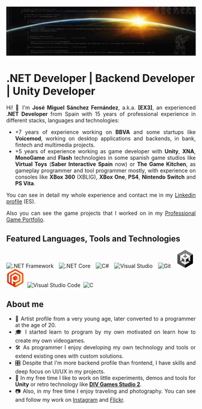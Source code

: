 ![Visual Studio EX3 header](/Local/Images/header.jpg)

# .NET Developer | Backend Developer | Unity Developer

<div align='justify'>
Hi! 👋 I'm <b>José Miguel Sánchez Fernández</b>, a.k.a. <b>[EX3]</b>, an experienced <b>.NET Developer</b> from Spain with 15 years of professional experience in different stacks, languages and technologies: 

<ul>
<li>+7 years of experience working on <b>BBVA</b> and some startups like <b>Voicemod</b>, working on desktop applications and backends, in bank, fintech and multimedia projects.</li>

<li>+5 years of experience working as game developer with <b>Unity</b>, <b>XNA</b>, <b>MonoGame</b> and <b>Flash</b> technologies in some spanish game studios like <b>Virtual Toys</b> (<b>Saber Interactive Spain</b> now) or <b>The Game Kitchen</b>, as gameplay programmer and tool programmer mostly, with experience on consoles like <b>XBox 360</b> (XBLIG), <b>XBox One</b>, <b>PS4</b>, <b>Nintendo Switch</b> and <b>PS Vita</b>.</li>
</ul>

You can see in detail my whole experience and contact me in my [Linkedin profile](https://www.linkedin.com/in/ex3tlsa/) (ES).

Also you can see the game projects that I worked on in my [Professional Game Portfolio](https://portfolio.visualstudioex3.com/).

## Featured Languages, Tools and Technologies
<div>
  <img width="48" src="https://cdn.jsdelivr.net/gh/devicons/devicon/icons/dot-net/dot-net-plain-wordmark.svg" title=".NET Framework" alt=".NET Framework"/>&nbsp;
  <img width="48" src="https://cdn.jsdelivr.net/gh/devicons/devicon/icons/dotnetcore/dotnetcore-original.svg" title=".NET Core" alt=".NET Core"/>&nbsp;
  <img width="48" src="https://cdn.jsdelivr.net/gh/devicons/devicon/icons/csharp/csharp-original.svg" title="C#" alt="C#"/>&nbsp;
  <img width="48" src="https://cdn.jsdelivr.net/gh/devicons/devicon/icons/visualstudio/visualstudio-plain.svg" title="Visual Studio" alt="Visual Studio"/>&nbsp;
  <img width="48" src="https://cdn.jsdelivr.net/gh/devicons/devicon/icons/git/git-original.svg" title="Git" alt="Git"/>&nbsp;
  <img width="48" src="/Local/Images/Icons/unity.png" title="Unity" alt="Unity"/>&nbsp;
  <img width="48" src="/Local/Images/Icons/plasticscm.png" title="Plastic SCM" alt="Plastic SCM"/>&nbsp;
  <img width="48" src="https://cdn.jsdelivr.net/gh/devicons/devicon/icons/vscode/vscode-original.svg" title="Visual Studio Code" alt="Visual Studio Code"/>&nbsp;
  <img width="48" src="https://cdn.jsdelivr.net/gh/devicons/devicon/icons/c/c-original.svg" title="C" alt="C"/>&nbsp;
</div>

 ## About me

 - 🎨 Artist profile from a very young age, later converted to a programmer at the age of 20.
 - 🎓 I started learn to program by my own motivated on learn how to create my own videogames.
 - 🛠️ As programmer I enjoy developing my own technology and tools or extend existing ones with custom solutions.
 - 🎛️ Despite that I'm more backend profile than frontend, I have skills and deep focus on UI/UX in my projects.
 - 🚀 In my free time I like to work on little experiments, demos and tools for <b>Unity</b> or retro technology like [<b>DIV Games Studio 2</b>](/Shared/Images/div_games_studio/README.md).
 - 📷 Also, in my free time I enjoy traveling and photography. You can see and follow my work on [Instagram](https://www.instagram.com/ex3_tlsa) and [Flickr](https://www.flickr.com/photos/ex3_tlsa).

</div>
<!--
**VisualStudioEX3/VisualStudioEX3** is a ✨ _special_ ✨ repository because its `README.md` (this file) appears on your GitHub profile.

Here are some ideas to get you started:

- 🔭 I’m currently working on ...
- 🌱 I’m currently learning ...
- 👯 I’m looking to collaborate on ...
- 🤔 I’m looking for help with ...
- 💬 Ask me about ...
- 📫 How to reach me: ...
- 😄 Pronouns: ...
- ⚡ Fun fact: ...
-->
